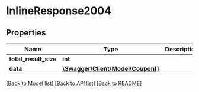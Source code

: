 # InlineResponse2004

## Properties
Name | Type | Description | Notes
------------ | ------------- | ------------- | -------------
**total_result_size** | **int** |  | 
**data** | [**\Swagger\Client\Model\Coupon[]**](Coupon.md) |  | 

[[Back to Model list]](../README.md#documentation-for-models) [[Back to API list]](../README.md#documentation-for-api-endpoints) [[Back to README]](../README.md)


